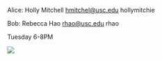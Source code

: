 Alice:
Holly Mitchell
hmitchel@usc.edu
hollymitchie

Bob:
Rebecca Hao
rhao@usc.edu
rhao

Tuesday 6-8PM

![](http://octodex.github.com/images/ironcat.jpg)

